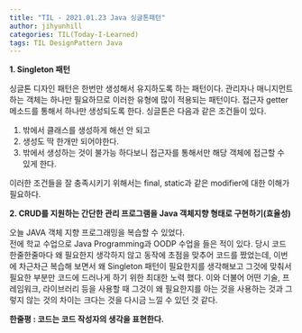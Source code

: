 ```yaml
---
title: "TIL - 2021.01.23 Java 싱글톤패턴"
author: jihyunhill
categories: TIL(Today-I-Learned)
tags: TIL DesignPattern Java
---
```


__1. Singleton 패턴__

싱글톤 디자인 패턴은 한번만 생성해서 유지하도록 하는 패턴이다. 관리자나 매니지먼트 하는 객체는 하나만 필요하므로 이러한 유형에 많이 적용되는 패턴이다. 접근자 getter메소드를 통해서 하나만 생성되도록 한다. 싱글톤은 다음과 같은 조건들이 있다.      

1. 밖에서 클래스를 생성하게 해선 안 되고   
2. 생성도 딱 한개만 되어야한다.     
3. 밖에서 생성하는 것이 불가능 하다보니 접근자를 통해서만 해당 객체에 접근할 수 있게 한다.       

이러한 조건들을 잘 충족시키기 위해서는 final, static과 같은 modifier에 대한 이해가 필요하다.



__2. CRUD를 지원하는 간단한 관리 프로그램을 Java 객체지향 형태로 구현하기(효율성)__

오늘 JAVA 객체 지향 프로그래밍을 복습할 수 있었다.   
전에 학교 수업으로 Java Programming과 OODP 수업을 들은 적이 있다. 당시 코드 한줄한줄마다 왜 필요한지 생각하지 않고 동작에 초점을 맞추어 코드를 짰었는데, 이번에 차근차근 복습해 보면서 왜 Singleton 패턴이 필요한지를 생각해보고 그것에 맞춰서 필요한 부분만 코드에 드러나게 하기 위한 최대한 노력 했다. 이와 더불어 어떤 기술, 프레임워크, 라이브러리 등을 사용할 때 그것이 왜 필요한지를 아는 것을 사용하는 것과 그렇지 않는 것의 차이는 크다는 것을 다시금 느낄 수 있던 것 같다.        

__한줄평 : 코드는 코드 작성자의 생각을 표현한다.__  
